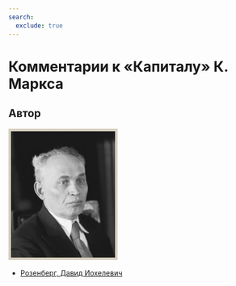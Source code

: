 ```yaml
---
search:
  exclude: true
---
```


# Комментарии к «Капиталу» К. Маркса

## Автор

![Розенберг, Давид Иохелевич](author.jpg)

- [Розенберг, Давид Иохелевич](https://ru.wikipedia.org/wiki/%D0%A0%D0%BE%D0%B7%D0%B5%D0%BD%D0%B1%D0%B5%D1%80%D0%B3,_%D0%94%D0%B0%D0%B2%D0%B8%D0%B4_%D0%98%D0%BE%D1%85%D0%B5%D0%BB%D0%B5%D0%B2%D0%B8%D1%87)
